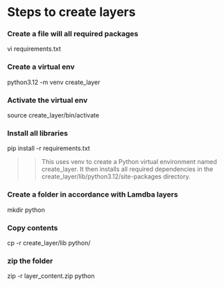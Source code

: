 # Steps to create layers

### Create a file will all required packages
vi requirements.txt

### Create a virtual env
python3.12 -m venv create_layer

### Activate the virtual env
source create_layer/bin/activate

### Install all libraries
pip install -r requirements.txt

>> This uses venv to create a Python virtual environment named create_layer. It then installs all required dependencies in the create_layer/lib/python3.12/site-packages directory.

### Create a folder in accordance with Lamdba layers
mkdir python

### Copy contents 
cp -r create_layer/lib python/

### zip the folder 
zip -r layer_content.zip python
